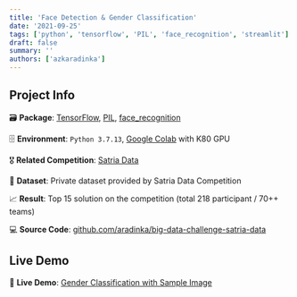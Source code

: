```yaml
---
title: 'Face Detection & Gender Classification'
date: '2021-09-25'
tags: ['python', 'tensorflow', 'PIL', 'face_recognition', 'streamlit']
draft: false
summary: ''
authors: ['azkaradinka']
---
```


## Project Info

🗃 **Package**: [TensorFlow](https://github.com/tensorflow), [PIL](https://github.com/python-pillow/Pillow), [face_recognition](https://github.com/ageitgey/face_recognition)

🗄 **Environment**: `Python 3.7.13`, [Google Colab](https://colab.research.google.com/) with K80 GPU

🎖 **Related Competition**: [Satria Data](https://satriadata.kemdikbud.go.id/)

🔗 **Dataset**: Private dataset provided by Satria Data Competition

📈 **Result**: Top 15 solution on the competition (total 218 participant / 70++ teams)

💻 **Source Code**: [github.com/aradinka/big-data-challenge-satria-data](https://github.com/aradinka/big-data-challenge-satria-data)

## Live Demo

📌 **Live Demo**: [Gender Classification with Sample Image](http://bdc.herokuapp.com/)
